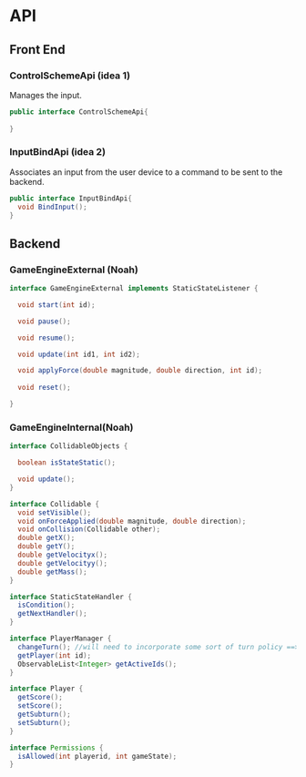 # API

## Front End

### ControlSchemeApi (idea 1)
Manages the input.
```java
public interface ControlSchemeApi{
  
}
```

### InputBindApi (idea 2)
Associates an input from the user device to a command to be sent to the backend.
```java
public interface InputBindApi{
  void BindInput();
}
```


## Backend

### GameEngineExternal (Noah)
```java
interface GameEngineExternal implements StaticStateListener {

  void start(int id);

  void pause();

  void resume();

  void update(int id1, int id2);

  void applyForce(double magnitude, double direction, int id);
  
  void reset();

}
```

### GameEngineInternal(Noah)
```java
interface CollidableObjects {

  boolean isStateStatic();

  void update();
}

interface Collidable {
  void setVisible();
  void onForceApplied(double magnitude, double direction);
  void onCollision(Collidable other);
  double getX();
  double getY();
  double getVelocityx();
  double getVelocityy();
  double getMass();
}

interface StaticStateHandler {
  isCondition();
  getNextHandler();
}

interface PlayerManager {
  changeTurn(); //will need to incorporate some sort of turn policy ==> not fleshed out yet
  getPlayer(int id);
  ObservableList<Integer> getActiveIds();
}

interface Player {
  getScore();
  setScore();
  getSubturn();
  setSubturn();
}

interface Permissions {
  isAllowed(int playerid, int gameState);
}
```
